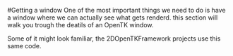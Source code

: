 #Getting a window
One of the most important things we need to do is have a window where we can actually see what gets renderd. this section will walk you trough the deatils of an OpenTK window.

Some of it might look familiar, the 2DOpenTKFramework projects use this same code.